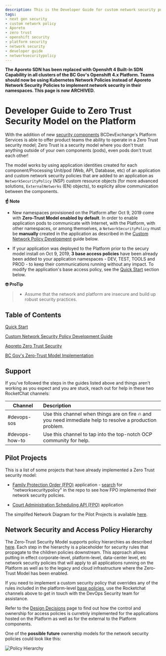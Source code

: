 ```yaml
---
description: This is the Developer Guide for custom network security policy development that product teams can reference to get information on designing and adding custom network security policies to applications hosted on the Openshift platform. The custom policies allow applications teams to take advantage of the new security model that is now available on the platform through the use of the Aporeto software.
tags:
- next gen security
- custom network policy
- Aporeto
- zero trust
- openshift security
- platform security
- network security 
- developer guide
- networksecuritypolicy
---
```


**The Aporeto SDN has been replaced with Openshft 4 Built-In SDN Capability in all clusters of the BC Gov's Openshift 4.x Platform. Teams should now be using Kubernetes Network Policies instead of Aporeto Network Security Policies to implement network security in their namespaces. This page is now ARCHIVED.**

# Developer Guide to Zero Trust Security Model on the Platform

With the addition of new [security components](../readme.md) BCDevExchange's Platform Services is able to offer product teams the ability to operate in a Zero Trust security model; Zero Trust is a security model where you don't trust anything outside of your own components (pods), even pods don't trust each other!

The model works by using application identities created for each component/Processing Unit/pod (Web, API, Database, etc) of an application and custom network security policies that are added to an application as `NetworkSecurityPolicy` (NSP) custom resource objects (for more advanced solutions, `ExternalNetworks` (EN) objects), to explicity allow communication between the components.  

**:point_up: Note**
* New namespaces provisioned on the Platform after Oct 9, 2019 come with **Zero-Trust Model enabled by default**. In order to enable application pods to communicate with Internet, with the Platform,  with other namespaces, or among themselves, a `NetworkSecurityPolicy` must be **manually** created in the application as described in the [Custom Network Policy Development](./CustomPolicy.md) guide below.



* If your application was deployed to the Platform prior to the secury model install on Oct 9, 2019, **3 base access policies** have been already been added to your application namespaces - DEV, TEST, TOOLS and PROD - to keep their communications running without any impact. To modify the application's base access policy, see the [Quick Start](./QuickStart.md) section below.

**🤓 ProTip**

> * Assume that the network and platform are insecure and build up robust security practices.

## Table of Contents

[Quick Start](./QuickStart.md)

[Custom Network Security Policy Development Guide](./CustomPolicy.md)

[Aporeto Zero Trust Security](../readme.md#aporeto-zero-trust-network-security-enforcement)

[BC Gov's Zero-Trust Model Implementation](../architecture/design_decisions.md#aporeto-design-decisions)

## Support

If you've followed the steps in the guides listed above and things aren't working as you expect and you are stuck, reach out for help in these two RocketChat channels:

| Channel         | Description     |
| --------------- |:----------------|
| #devops-sos     | Use this channel when things are on fire 🔥 and you need immediate help to resolve a production problem. |
| #devops-how-to  | Use this channel to tap into the top-notch OCP community for help. |

## Pilot Projects

This is a list of some projects that have already implemented a Zero Trust security model:

* [Family Protection Order (FPO)](https://github.com/bcgov/Family-Protection-Order) application - [search](https://github.com/bcgov/Family-Protection-Order/search?q=NetworkSecurityPolicy&unscoped_q=NetworkSecurityPolicy) for "networksecuritypolicy" in the repo to see how FPO implemented their network security policies.

* [Court Administration Scheduling API (FPO)](https://github.com/bcgov/cass-api) application


The simplifed Network Diagram for the Pilot Projects is available [here](https://drive.google.com/file/d/1FRkO4vmhLzFOk2vsWwQWha-14bUUh_Yq/view?usp=sharing).


## Network Security and Access Policy Hierarchy

The Zero-Trust Security Model supports policy hierarchies as described [here](../architecture/design_decisions.md#namespace-mapping-heirarchy-and-access-control). Each step in the hierarchy is a placeholder for security rules that propagate to the children policies downstream. This approach allows putting in effect corporate-level, platform-level, data-center level, etc network security policies that will apply to all applications running on the Platform as well as to the legacy and cloud infrastructure where the Zero-Trust Model has been enabled.

If you need to implement a custom security policy that overrides any of the rules included in the platform-level [base policies](../architecture/design_decisions.md#base-policies), use the Rocketchat channels above to get in touch with the DevOps Security team for assistance.

Refer to the [Design Decisions](../architecture/design_decisions.md#namespaces) page to find out how the  control and ownership for access policies is curretnly implemented for the applications hosted on the Platform as well as for the external to the Platform components. 

One of the **possible future** ownership models for the network security policies could look like this:

![Policy Hierarchy](https://drive.google.com/uc?export=view&id=1zjDTANCGRIw_gWmFI6uxyJlFMTkto2ej)

